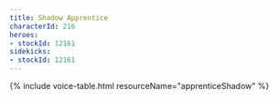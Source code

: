 ```yaml
---
title: Shadow Apprentice
characterId: 216
heroes:
- stockId: 12161
sidekicks:
- stockId: 12161
---
```


{% include voice-table.html resourceName="apprenticeShadow"
%}
